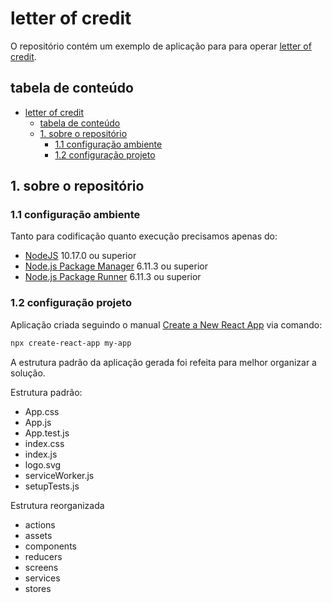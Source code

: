 # letter of credit

O repositório contém um exemplo de aplicação para para operar [letter of credit](https://www.bb.com.br/pbb/pagina-inicial/atendimento/bb-no-mundo/banco-do-brasil-in-london/letters-of-credit#/).

## tabela de conteúdo

- [letter of credit](#letter-of-credit)
  - [tabela de conteúdo](#tabela-de-conte%c3%bado)
  - [1. sobre o repositório](#1-sobre-o-reposit%c3%b3rio)
    - [1.1 configuração ambiente](#11-configura%c3%a7%c3%a3o-ambiente)
    - [1.2 configuração projeto](#12-configura%c3%a7%c3%a3o-projeto)

## 1. sobre o repositório

### 1.1 configuração ambiente

Tanto para codificação quanto execução precisamos apenas do:

+ [NodeJS](https://nodejs.org/) 10.17.0 ou superior
+ [Node.js Package Manager](https://www.npmjs.com/) 6.11.3 ou superior
+ [Node.js Package Runner](https://github.com/npm/npx/) 6.11.3 ou superior

### 1.2 configuração projeto

Aplicação criada seguindo o manual [Create a New React App](https://reactjs.org/docs/create-a-new-react-app.html) via comando:

```bash
npx create-react-app my-app
```

A estrutura padrão da aplicação gerada foi refeita para melhor organizar a solução.

Estrutura padrão:

+ App.css
+ App.js
+ App.test.js
+ index.css
+ index.js
+ logo.svg
+ serviceWorker.js
+ setupTests.js

Estrutura reorganizada

+ actions
+ assets
+ components
+ reducers
+ screens
+ services
+ stores



